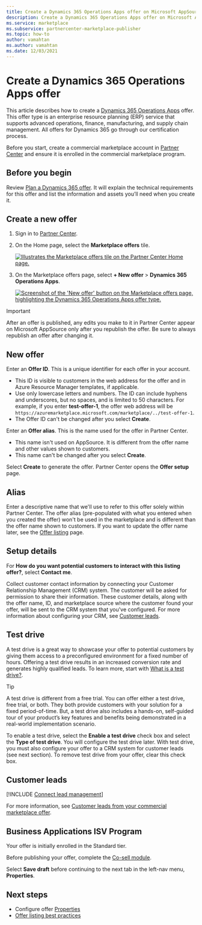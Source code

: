 ```yaml
---
title: Create a Dynamics 365 Operations Apps offer on Microsoft AppSource (Azure Marketplace)
description: Create a Dynamics 365 Operations Apps offer on Microsoft AppSource (Azure Marketplace).
ms.service: marketplace 
ms.subservice: partnercenter-marketplace-publisher
ms.topic: how-to
author: vamahtan
ms.author: vamahtan
ms.date: 12/03/2021
---
```


# Create a Dynamics 365 Operations Apps offer

This article describes how to create a [Dynamics 365 Operations Apps](https://dynamics.microsoft.com/finance-and-operations) offer. This offer type is an enterprise resource planning (ERP) service that supports advanced operations, finance, manufacturing, and supply chain management. All offers for Dynamics 365 go through our certification process.

Before you start, create a commercial marketplace account in [Partner Center](./create-account.md) and ensure it is enrolled in the commercial marketplace program.

## Before you begin

Review [Plan a Dynamics 365 offer](marketplace-dynamics-365.md). It will explain the technical requirements for this offer and list the information and assets you’ll need when you create it.

## Create a new offer

1. Sign in to [Partner Center](https://go.microsoft.com/fwlink/?linkid=2166002).

1. On the Home page, select the **Marketplace offers** tile.

    [ ![Illustrates the Marketplace offers tile on the Partner Center Home page.](./media/workspaces/partner-center-home.png) ](./media/workspaces/partner-center-home.png#lightbox)

1. On the Marketplace offers page, select **+ New offer** > **Dynamics 365 Operations Apps**.

    [ ![Screenshot of the 'New offer' button on the Marketplace offers page, highlighting the Dynamics 365 Operations Apps offer type.](media/dynamics-365/new-offer-dynamics-365-operations-workspaces.png) ](media/dynamics-365/new-offer-dynamics-365-operations-workspaces.png#lightbox)

> [!IMPORTANT]
> After an offer is published, any edits you make to it in Partner Center appear on Microsoft AppSource only after you republish the offer. Be sure to always republish an offer after changing it.

## New offer

Enter an **Offer ID**. This is a unique identifier for each offer in your account.

- This ID is visible to customers in the web address for the offer and in Azure Resource Manager templates, if applicable.
- Use only lowercase letters and numbers. The ID can include hyphens and underscores, but no spaces, and is limited to 50 characters. For example, if you enter **test-offer-1**, the offer web address will be `https://azuremarketplace.microsoft.com/marketplace/../test-offer-1`.
- The Offer ID can't be changed after you select **Create**.

Enter an **Offer alias**. This is the name used for the offer in Partner Center.

- This name isn't used on AppSource. It is different from the offer name and other values shown to customers.
- This name can't be changed after you select **Create**.

Select **Create** to generate the offer. Partner Center opens the **Offer setup** page.

## Alias

Enter a descriptive name that we'll use to refer to this offer solely within Partner Center. The offer alias (pre-populated with what you entered when you created the offer) won't be used in the marketplace and is different than the offer name shown to customers. If you want to update the offer name later, see the [Offer listing](dynamics-365-operations-offer-listing.md) page.

## Setup details

For **How do you want potential customers to interact with this listing offer?**, select **Contact me**.

Collect customer contact information by connecting your Customer Relationship Management (CRM) system. The customer will be asked for permission to share their information. These customer details, along with the offer name, ID, and marketplace source where the customer found your offer, will be sent to the CRM system that you've configured. For more information about configuring your CRM, see [Customer leads](#customer-leads).

## Test drive

A test drive is a great way to showcase your offer to potential customers by giving them access to a preconfigured environment for a fixed number of hours. Offering a test drive results in an increased conversion rate and generates highly qualified leads. To learn more, start with [What is a test drive?](what-is-test-drive.md).

> [!TIP]
> A test drive is different from a free trial. You can offer either a test drive, free trial, or both. They both provide customers with your solution for a fixed period-of-time. But, a test drive also includes a hands-on, self-guided tour of your product’s key features and benefits being demonstrated in a real-world implementation scenario.

To enable a test drive, select the **Enable a test drive** check box and select the **Type of test drive**. You will configure the test drive later. With test drive, you must also configure your offer to a CRM system for customer leads (see next section). To remove test drive from your offer, clear this check box.

## Customer leads

[!INCLUDE [Connect lead management](includes/customer-leads.md)]

For more information, see [Customer leads from your commercial marketplace offer](partner-center-portal/commercial-marketplace-get-customer-leads.md).

## Business Applications ISV Program

Your offer is initially enrolled in the Standard tier.

Before publishing your offer, complete the [Co-sell module](https://aka.ms/BizAppsISVProgram).

Select **Save draft** before continuing to the next tab in the left-nav menu, **Properties**.

## Next steps

- Configure offer [Properties](dynamics-365-operations-properties.md)
- [Offer listing best practices](gtm-offer-listing-best-practices.md)
